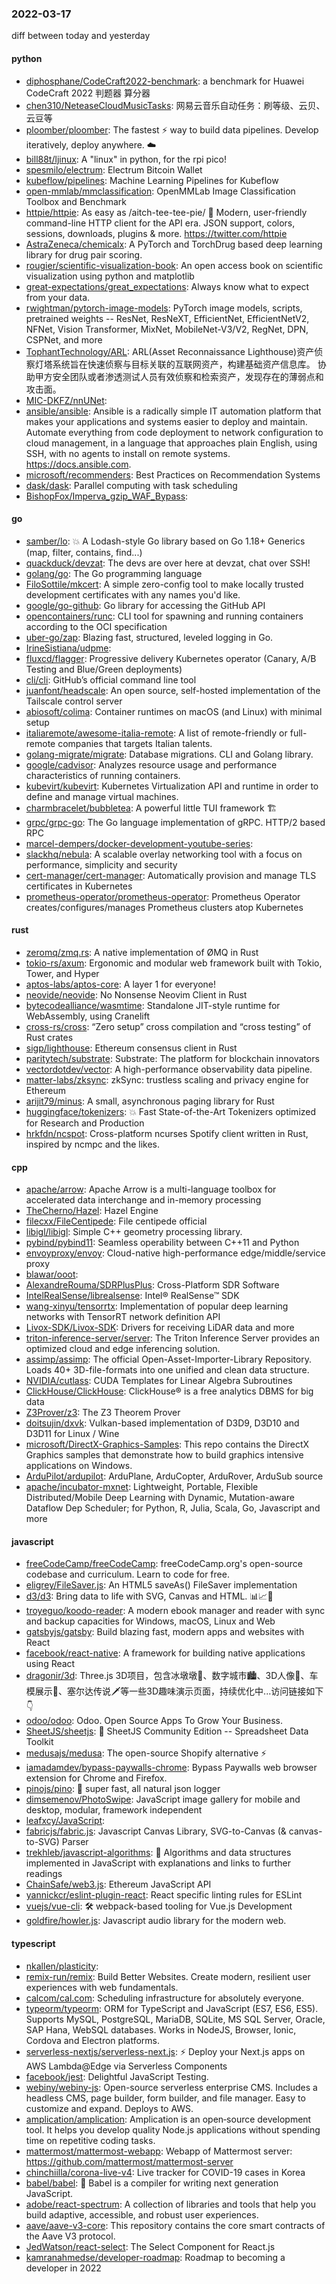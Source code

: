 ### 2022-03-17
diff between today and yesterday

#### python
* [diphosphane/CodeCraft2022-benchmark](https://github.com/diphosphane/CodeCraft2022-benchmark): a benchmark for Huawei CodeCraft 2022 判题器 算分器
* [chen310/NeteaseCloudMusicTasks](https://github.com/chen310/NeteaseCloudMusicTasks): 网易云音乐自动任务：刷等级、云贝、云豆等
* [ploomber/ploomber](https://github.com/ploomber/ploomber): The fastest ⚡️ way to build data pipelines. Develop iteratively, deploy anywhere. ☁️
* [bill88t/ljinux](https://github.com/bill88t/ljinux): A "linux" in python, for the rpi pico!
* [spesmilo/electrum](https://github.com/spesmilo/electrum): Electrum Bitcoin Wallet
* [kubeflow/pipelines](https://github.com/kubeflow/pipelines): Machine Learning Pipelines for Kubeflow
* [open-mmlab/mmclassification](https://github.com/open-mmlab/mmclassification): OpenMMLab Image Classification Toolbox and Benchmark
* [httpie/httpie](https://github.com/httpie/httpie): As easy as /aitch-tee-tee-pie/ 🥧 Modern, user-friendly command-line HTTP client for the API era. JSON support, colors, sessions, downloads, plugins & more. https://twitter.com/httpie
* [AstraZeneca/chemicalx](https://github.com/AstraZeneca/chemicalx): A PyTorch and TorchDrug based deep learning library for drug pair scoring.
* [rougier/scientific-visualization-book](https://github.com/rougier/scientific-visualization-book): An open access book on scientific visualization using python and matplotlib
* [great-expectations/great_expectations](https://github.com/great-expectations/great_expectations): Always know what to expect from your data.
* [rwightman/pytorch-image-models](https://github.com/rwightman/pytorch-image-models): PyTorch image models, scripts, pretrained weights -- ResNet, ResNeXT, EfficientNet, EfficientNetV2, NFNet, Vision Transformer, MixNet, MobileNet-V3/V2, RegNet, DPN, CSPNet, and more
* [TophantTechnology/ARL](https://github.com/TophantTechnology/ARL): ARL(Asset Reconnaissance Lighthouse)资产侦察灯塔系统旨在快速侦察与目标关联的互联网资产，构建基础资产信息库。 协助甲方安全团队或者渗透测试人员有效侦察和检索资产，发现存在的薄弱点和攻击面。
* [MIC-DKFZ/nnUNet](https://github.com/MIC-DKFZ/nnUNet): 
* [ansible/ansible](https://github.com/ansible/ansible): Ansible is a radically simple IT automation platform that makes your applications and systems easier to deploy and maintain. Automate everything from code deployment to network configuration to cloud management, in a language that approaches plain English, using SSH, with no agents to install on remote systems. https://docs.ansible.com.
* [microsoft/recommenders](https://github.com/microsoft/recommenders): Best Practices on Recommendation Systems
* [dask/dask](https://github.com/dask/dask): Parallel computing with task scheduling
* [BishopFox/Imperva_gzip_WAF_Bypass](https://github.com/BishopFox/Imperva_gzip_WAF_Bypass): 

#### go
* [samber/lo](https://github.com/samber/lo): 💥 A Lodash-style Go library based on Go 1.18+ Generics (map, filter, contains, find...)
* [quackduck/devzat](https://github.com/quackduck/devzat): The devs are over here at devzat, chat over SSH!
* [golang/go](https://github.com/golang/go): The Go programming language
* [FiloSottile/mkcert](https://github.com/FiloSottile/mkcert): A simple zero-config tool to make locally trusted development certificates with any names you'd like.
* [google/go-github](https://github.com/google/go-github): Go library for accessing the GitHub API
* [opencontainers/runc](https://github.com/opencontainers/runc): CLI tool for spawning and running containers according to the OCI specification
* [uber-go/zap](https://github.com/uber-go/zap): Blazing fast, structured, leveled logging in Go.
* [IrineSistiana/udpme](https://github.com/IrineSistiana/udpme): 
* [fluxcd/flagger](https://github.com/fluxcd/flagger): Progressive delivery Kubernetes operator (Canary, A/B Testing and Blue/Green deployments)
* [cli/cli](https://github.com/cli/cli): GitHub’s official command line tool
* [juanfont/headscale](https://github.com/juanfont/headscale): An open source, self-hosted implementation of the Tailscale control server
* [abiosoft/colima](https://github.com/abiosoft/colima): Container runtimes on macOS (and Linux) with minimal setup
* [italiaremote/awesome-italia-remote](https://github.com/italiaremote/awesome-italia-remote): A list of remote-friendly or full-remote companies that targets Italian talents.
* [golang-migrate/migrate](https://github.com/golang-migrate/migrate): Database migrations. CLI and Golang library.
* [google/cadvisor](https://github.com/google/cadvisor): Analyzes resource usage and performance characteristics of running containers.
* [kubevirt/kubevirt](https://github.com/kubevirt/kubevirt): Kubernetes Virtualization API and runtime in order to define and manage virtual machines.
* [charmbracelet/bubbletea](https://github.com/charmbracelet/bubbletea): A powerful little TUI framework 🏗
* [grpc/grpc-go](https://github.com/grpc/grpc-go): The Go language implementation of gRPC. HTTP/2 based RPC
* [marcel-dempers/docker-development-youtube-series](https://github.com/marcel-dempers/docker-development-youtube-series): 
* [slackhq/nebula](https://github.com/slackhq/nebula): A scalable overlay networking tool with a focus on performance, simplicity and security
* [cert-manager/cert-manager](https://github.com/cert-manager/cert-manager): Automatically provision and manage TLS certificates in Kubernetes
* [prometheus-operator/prometheus-operator](https://github.com/prometheus-operator/prometheus-operator): Prometheus Operator creates/configures/manages Prometheus clusters atop Kubernetes

#### rust
* [zeromq/zmq.rs](https://github.com/zeromq/zmq.rs): A native implementation of ØMQ in Rust
* [tokio-rs/axum](https://github.com/tokio-rs/axum): Ergonomic and modular web framework built with Tokio, Tower, and Hyper
* [aptos-labs/aptos-core](https://github.com/aptos-labs/aptos-core): A layer 1 for everyone!
* [neovide/neovide](https://github.com/neovide/neovide): No Nonsense Neovim Client in Rust
* [bytecodealliance/wasmtime](https://github.com/bytecodealliance/wasmtime): Standalone JIT-style runtime for WebAssembly, using Cranelift
* [cross-rs/cross](https://github.com/cross-rs/cross): “Zero setup” cross compilation and “cross testing” of Rust crates
* [sigp/lighthouse](https://github.com/sigp/lighthouse): Ethereum consensus client in Rust
* [paritytech/substrate](https://github.com/paritytech/substrate): Substrate: The platform for blockchain innovators
* [vectordotdev/vector](https://github.com/vectordotdev/vector): A high-performance observability data pipeline.
* [matter-labs/zksync](https://github.com/matter-labs/zksync): zkSync: trustless scaling and privacy engine for Ethereum
* [arijit79/minus](https://github.com/arijit79/minus): A small, asynchronous paging library for Rust
* [huggingface/tokenizers](https://github.com/huggingface/tokenizers): 💥 Fast State-of-the-Art Tokenizers optimized for Research and Production
* [hrkfdn/ncspot](https://github.com/hrkfdn/ncspot): Cross-platform ncurses Spotify client written in Rust, inspired by ncmpc and the likes.

#### cpp
* [apache/arrow](https://github.com/apache/arrow): Apache Arrow is a multi-language toolbox for accelerated data interchange and in-memory processing
* [TheCherno/Hazel](https://github.com/TheCherno/Hazel): Hazel Engine
* [filecxx/FileCentipede](https://github.com/filecxx/FileCentipede): File centipede official
* [libigl/libigl](https://github.com/libigl/libigl): Simple C++ geometry processing library.
* [pybind/pybind11](https://github.com/pybind/pybind11): Seamless operability between C++11 and Python
* [envoyproxy/envoy](https://github.com/envoyproxy/envoy): Cloud-native high-performance edge/middle/service proxy
* [blawar/ooot](https://github.com/blawar/ooot): 
* [AlexandreRouma/SDRPlusPlus](https://github.com/AlexandreRouma/SDRPlusPlus): Cross-Platform SDR Software
* [IntelRealSense/librealsense](https://github.com/IntelRealSense/librealsense): Intel® RealSense™ SDK
* [wang-xinyu/tensorrtx](https://github.com/wang-xinyu/tensorrtx): Implementation of popular deep learning networks with TensorRT network definition API
* [Livox-SDK/Livox-SDK](https://github.com/Livox-SDK/Livox-SDK): Drivers for receiving LiDAR data and more
* [triton-inference-server/server](https://github.com/triton-inference-server/server): The Triton Inference Server provides an optimized cloud and edge inferencing solution.
* [assimp/assimp](https://github.com/assimp/assimp): The official Open-Asset-Importer-Library Repository. Loads 40+ 3D-file-formats into one unified and clean data structure.
* [NVIDIA/cutlass](https://github.com/NVIDIA/cutlass): CUDA Templates for Linear Algebra Subroutines
* [ClickHouse/ClickHouse](https://github.com/ClickHouse/ClickHouse): ClickHouse® is a free analytics DBMS for big data
* [Z3Prover/z3](https://github.com/Z3Prover/z3): The Z3 Theorem Prover
* [doitsujin/dxvk](https://github.com/doitsujin/dxvk): Vulkan-based implementation of D3D9, D3D10 and D3D11 for Linux / Wine
* [microsoft/DirectX-Graphics-Samples](https://github.com/microsoft/DirectX-Graphics-Samples): This repo contains the DirectX Graphics samples that demonstrate how to build graphics intensive applications on Windows.
* [ArduPilot/ardupilot](https://github.com/ArduPilot/ardupilot): ArduPlane, ArduCopter, ArduRover, ArduSub source
* [apache/incubator-mxnet](https://github.com/apache/incubator-mxnet): Lightweight, Portable, Flexible Distributed/Mobile Deep Learning with Dynamic, Mutation-aware Dataflow Dep Scheduler; for Python, R, Julia, Scala, Go, Javascript and more

#### javascript
* [freeCodeCamp/freeCodeCamp](https://github.com/freeCodeCamp/freeCodeCamp): freeCodeCamp.org's open-source codebase and curriculum. Learn to code for free.
* [eligrey/FileSaver.js](https://github.com/eligrey/FileSaver.js): An HTML5 saveAs() FileSaver implementation
* [d3/d3](https://github.com/d3/d3): Bring data to life with SVG, Canvas and HTML. 📊📈🎉
* [troyeguo/koodo-reader](https://github.com/troyeguo/koodo-reader): A modern ebook manager and reader with sync and backup capacities for Windows, macOS, Linux and Web
* [gatsbyjs/gatsby](https://github.com/gatsbyjs/gatsby): Build blazing fast, modern apps and websites with React
* [facebook/react-native](https://github.com/facebook/react-native): A framework for building native applications using React
* [dragonir/3d](https://github.com/dragonir/3d): Three.js 3D项目，包含冰墩墩🐼、数字城市🏙、3D人像👤、车模展示🚗、塞尔达传说🗡等一些3D趣味演示页面，持续优化中...访问链接如下👇
* [odoo/odoo](https://github.com/odoo/odoo): Odoo. Open Source Apps To Grow Your Business.
* [SheetJS/sheetjs](https://github.com/SheetJS/sheetjs): 📗 SheetJS Community Edition -- Spreadsheet Data Toolkit
* [medusajs/medusa](https://github.com/medusajs/medusa): The open-source Shopify alternative ⚡️
* [iamadamdev/bypass-paywalls-chrome](https://github.com/iamadamdev/bypass-paywalls-chrome): Bypass Paywalls web browser extension for Chrome and Firefox.
* [pinojs/pino](https://github.com/pinojs/pino): 🌲 super fast, all natural json logger
* [dimsemenov/PhotoSwipe](https://github.com/dimsemenov/PhotoSwipe): JavaScript image gallery for mobile and desktop, modular, framework independent
* [leafxcy/JavaScript](https://github.com/leafxcy/JavaScript): 
* [fabricjs/fabric.js](https://github.com/fabricjs/fabric.js): Javascript Canvas Library, SVG-to-Canvas (& canvas-to-SVG) Parser
* [trekhleb/javascript-algorithms](https://github.com/trekhleb/javascript-algorithms): 📝 Algorithms and data structures implemented in JavaScript with explanations and links to further readings
* [ChainSafe/web3.js](https://github.com/ChainSafe/web3.js): Ethereum JavaScript API
* [yannickcr/eslint-plugin-react](https://github.com/yannickcr/eslint-plugin-react): React specific linting rules for ESLint
* [vuejs/vue-cli](https://github.com/vuejs/vue-cli): 🛠️ webpack-based tooling for Vue.js Development
* [goldfire/howler.js](https://github.com/goldfire/howler.js): Javascript audio library for the modern web.

#### typescript
* [nkallen/plasticity](https://github.com/nkallen/plasticity): 
* [remix-run/remix](https://github.com/remix-run/remix): Build Better Websites. Create modern, resilient user experiences with web fundamentals.
* [calcom/cal.com](https://github.com/calcom/cal.com): Scheduling infrastructure for absolutely everyone.
* [typeorm/typeorm](https://github.com/typeorm/typeorm): ORM for TypeScript and JavaScript (ES7, ES6, ES5). Supports MySQL, PostgreSQL, MariaDB, SQLite, MS SQL Server, Oracle, SAP Hana, WebSQL databases. Works in NodeJS, Browser, Ionic, Cordova and Electron platforms.
* [serverless-nextjs/serverless-next.js](https://github.com/serverless-nextjs/serverless-next.js): ⚡ Deploy your Next.js apps on AWS Lambda@Edge via Serverless Components
* [facebook/jest](https://github.com/facebook/jest): Delightful JavaScript Testing.
* [webiny/webiny-js](https://github.com/webiny/webiny-js): Open-source serverless enterprise CMS. Includes a headless CMS, page builder, form builder, and file manager. Easy to customize and expand. Deploys to AWS.
* [amplication/amplication](https://github.com/amplication/amplication): Amplication is an open‑source development tool. It helps you develop quality Node.js applications without spending time on repetitive coding tasks.
* [mattermost/mattermost-webapp](https://github.com/mattermost/mattermost-webapp): Webapp of Mattermost server: https://github.com/mattermost/mattermost-server
* [chinchiilla/corona-live-v4](https://github.com/chinchiilla/corona-live-v4): Live tracker for COVID-19 cases in Korea
* [babel/babel](https://github.com/babel/babel): 🐠 Babel is a compiler for writing next generation JavaScript.
* [adobe/react-spectrum](https://github.com/adobe/react-spectrum): A collection of libraries and tools that help you build adaptive, accessible, and robust user experiences.
* [aave/aave-v3-core](https://github.com/aave/aave-v3-core): This repository contains the core smart contracts of the Aave V3 protocol.
* [JedWatson/react-select](https://github.com/JedWatson/react-select): The Select Component for React.js
* [kamranahmedse/developer-roadmap](https://github.com/kamranahmedse/developer-roadmap): Roadmap to becoming a developer in 2022
